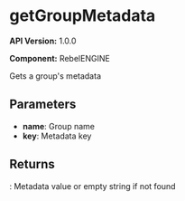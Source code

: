 # getGroupMetadata

**API Version:** 1.0.0

**Component:** RebelENGINE

Gets a group's metadata

## Parameters

- **name**: Group name
- **key**: Metadata key

## Returns

: Metadata value or empty string if not found

